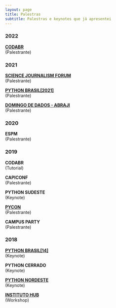 ```yaml
---
layout: page
title: Palestras
subtitle: Palestras e keynotes que já apresentei
---
```


### 2022
<a href="https://escoladedados.org/coda/coda2022/acessando-os-dados-da-cidade-maravilhosa-com-sql/">**CODABR**</a>  
(Palestrante)

### 2021
<a href="https://sciencejf.com/slots/availability-and-confidence-in-data-during-a-pandemic/">**SCIENCE JOURNALISM FORUM**</a>  
(Palestrante)

<a href="https://www.youtube.com/watch?v=NTcTfOcaD44">**PYTHON BRASIL[2021]**</a>  
(Palestrante)

<a href="https://eventos.congresse.me/ddadosabraji/edicoes/267-ddadosabraji---1-edicao">**DOMINGO DE DADOS - ABRAJI**</a>  
(Palestrante)

### 2020
**ESPM**  
(Palestrante)

### 2019
**CODABR**  
(Tutorial)  

**CAPICONF**  
(Palestrante)

**PYTHON SUDESTE**  
(Keynote)  
 
<a href="https://pyvideo.org/speaker/judite-macedo-cypreste.html">**PYCON**</a>  
(Palestrante) 

**CAMPUS PARTY**  
(Palestrante)  

### 2018
<a href="https://www.youtube.com/watch?v=O2IGkwiZluw">**PYTHON BRASIL[14]**</a>  
(Keynote)  

**PYTHON CERRADO**  
(Keynote)  
 
<a href="https://2018.pythonnordeste.org/">**PYTHON NORDESTE**</a>  
(Keynote)

<a href="https://pt-br.facebook.com/events/2362102900683584/permalink/2365075043719703/">**INSTITUTO HUB**</a>  
(Workshop)  